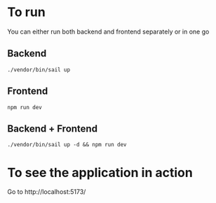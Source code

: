 # To run
You can either run both backend and frontend separately or in one go
## Backend
`./vendor/bin/sail up`
## Frontend
`npm run dev`
## Backend + Frontend
`./vendor/bin/sail up -d && npm run dev`
# To see the application in action
Go to http://localhost:5173/
